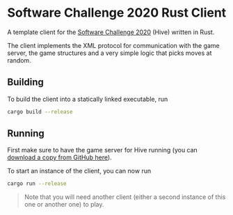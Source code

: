 # Software Challenge 2020 Rust Client

A template client for the [Software Challenge 2020](https://www.software-challenge.de) (Hive) written in Rust.

The client implements the XML protocol for communication with the game server, the game structures and a very simple logic that picks moves at random.

## Building

To build the client into a statically linked executable, run

```bash
cargo build --release
```

## Running

First make sure to have the game server for Hive running (you can [download a copy from GitHub here](https://github.com/software-challenge/backend/releases/tag/20.final)).

To start an instance of the client, you can now run

```bash
cargo run --release
```

> Note that you will need another client (either a second instance of this one or another one) to play.
